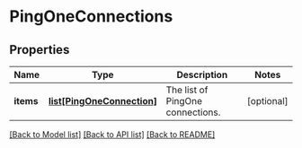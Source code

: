 # PingOneConnections

## Properties
Name | Type | Description | Notes
------------ | ------------- | ------------- | -------------
**items** | [**list[PingOneConnection]**](PingOneConnection.md) | The list of PingOne connections. | [optional] 

[[Back to Model list]](../README.md#documentation-for-models) [[Back to API list]](../README.md#documentation-for-api-endpoints) [[Back to README]](../README.md)


